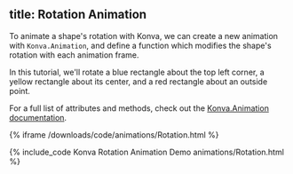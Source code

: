 title: Rotation Animation
---

To animate a shape's rotation with Konva, we can create a new animation with
`Konva.Animation`, and define a function which modifies the shape's rotation with each animation frame.

In this tutorial, we'll rotate a blue rectangle about the top left corner,
a yellow rectangle about its center, and a red rectangle about an outside point.

For a full list of attributes and methods, check out the [Konva.Animation documentation](http://konvajs.github.io/api/Konva.Animation.html).

{% iframe /downloads/code/animations/Rotation.html %}

{% include_code Konva Rotation Animation Demo animations/Rotation.html %}